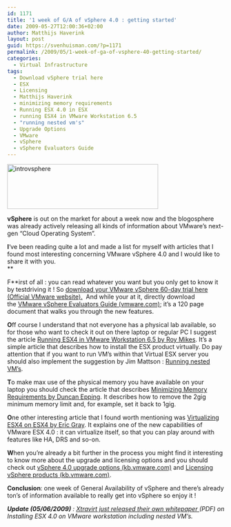 ```yaml
---
id: 1171
title: '1 week of G/A of vSphere 4.0 : getting started'
date: 2009-05-27T12:00:36+02:00
author: Matthijs Haverink
layout: post
guid: https://svenhuisman.com/?p=1171
permalink: /2009/05/1-week-of-ga-of-vsphere-40-getting-started/
categories:
  - Virtual Infrastructure
tags:
  - Download vSphere trial here
  - ESX
  - Licensing
  - Matthijs Haverink
  - minimizing memory requirements
  - Running ESX 4.0 in ESX
  - running ESX4 in VMware Workstation 6.5
  - "running nested vm's"
  - Upgrade Options
  - VMware
  - vSphere
  - vSphere Evaluators Guide
---
```

<img class="aligncenter size-medium wp-image-1107" title="introvsphere" src="https://svenhuisman.com/wp-content/uploads/2009/04/introvsphere-350x104.png" alt="introvsphere" width="350" height="104" srcset="https://svenhuisman.com/wp-content/uploads/2009/04/introvsphere-350x104.png 350w, https://svenhuisman.com/wp-content/uploads/2009/04/introvsphere.png 716w" sizes="(max-width: 350px) 100vw, 350px" />

**vSphere** is out on the market for about a week now and the blogosphere was already actively releasing all kinds of information about VMware&#8217;s next-gen &#8220;Cloud Operating System&#8221;.

**I**&#8216;ve been reading quite a lot and made a list for myself with articles that I found most interesting concerning VMware vSphere 4.0 and I would like to share it with you.  
**<!--more-->

  
F**irst of all : you can read whatever you want but you only get to know it by testdriving it ! So <a href="https://www.vmware.com/tryvmware/index.php?p=vsphere&lp=1" target="_blank">download your VMware vSphere 60-day trial here (Official VMware website).</a>  And while your at it, directly download the <a href="https://www.vmware.com/resources/techresources/10020" target="_blank">VMware vSphere Evaluators Guide (vmware.com)</a>; it&#8217;s a 120 page document that walks you through the new features.

**O**ff course I understand that not everyone has a physical lab available, so for those who want to check it out on there laptop or regular PC I suggest the article <a href="https://www.mikes.eu/index.php/troubleshooting/182-install-vmware-esx4-on-workstation.html" target="_blank">Running ESX4 in VMware Workstation 6.5 by Roy Mikes</a>. It&#8217;s a simple article that describes how to install the ESX product virtually. Do pay attention that if you want to run VM&#8217;s within that Virtual ESX server you should also implement the suggestion by Jim Mattson : <a href="https://communities.vmware.com/docs/DOC-8970" target="_blank">Running nested VM&#8217;s</a>.

**T**o make max use of the physical memory you have available on your laptop you should check the article that describes <a href="https://www.yellow-bricks.com/2009/05/08/running-vsphere-within-workstation-will-take-up-a-lot-of-memory/" target="_blank">Minimizing Memory Requirements by Duncan Epping</a>. It describes how to remove the 2gig minimum memory limit and, for example, set it back to 1gig.

**O**ne other interesting article that I found worth mentioning was <a href="https://www.vcritical.com/2009/05/vmware-esx-4-can-even-virtualize-itself/" target="_blank">Virtualizing ESX4 on ESX4 by Eric Gray</a>. It explains one of the new capabilities of VMware ESX 4.0 : it can virtualize itself, so that you can play around with features like HA, DRS and so-on.

**W**hen you&#8217;re already a bit further in the process you might find it interesting to know more about the upgrade and licensing options and you should check out <a href="https://kb.vmware.com/selfservice/microsites/search.do?language=en_US&cmd=displayKC&externalId=1010690" target="_blank">vSphere 4.0 upgrade options (kb.vmware.com)</a> and <a href="https://kb.vmware.com/selfservice/microsites/search.do?language=en_US&cmd=displayKC&externalId=1010839" target="_blank">Licensing vSphere products (kb.vmware.com)</a>.

**Conclusion**: one week of General Availability of vSphere and there&#8217;s already ton&#8217;s of information available to really get into vSphere so enjoy it !

_**Update (05/06/2009)** :_ <a href="https://svenhuisman.com/2009/06/xtravirt-how-to-install-esx-40-on-workstation-652-as-a-vm/" target="_self"><em>Xtravirt just released their own whitepaper </em></a>_(PDF) on Installing ESX 4.0 on VMware workstation including nested VM&#8217;s._